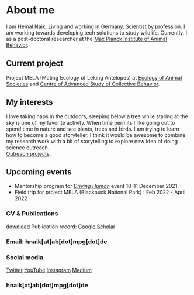 # About me  
I am Hemal Naik. Living and working in Germany. Scientist by profession. 
I am working towards developing tech solutions to study wildlife. 
Currently, I as a post-doctoral researcher at the [Max Planck Institute of Animal Behavior](https://www.ab.mpg.de/). 

## Current project
Project MELA (Mating Ecology of Leking Antelopes) at [Ecology of Animal Societies](https://www.ab.mpg.de/crofoot) and [Centre of Advanced Study of Collective Behavior](https://www.exc.uni-konstanz.de/collective-behaviour/).

## My interests
I love taking naps in the outdoors, sleeping below a tree while staring at the sky is one of my favorite activity. 
When time permits I like going out to spend time in nature and see plants, trees and birds. I am trying to learn how to become a good storyteller. 
I think it would be awesome to combine my research work with a bit of storytelling to explore new idea of doing science outreach.  
[Outreach projects](/about/outreach). 

## Upcoming events   
- Mentorship program for [_Driving Human_](https://drivingthehuman.com/) event 10-11 December 2021.
- Field trip for project MELA (Blackbuck National Park) : Feb 2022 - April 2022

### CV & Publications 
[download](/cv/Resume.pdf) 
Publication record: [Google Scholar](https://scholar.google.de/citations?user=iWIresYAAAAJ&hl=en)

### Email: hnaik[at]ab[dot]mpg[dot]de

### Social media
[Twitter](https://twitter.com/hmnaik) [YouTube](https://www.youtube.com/channel/UCFERZcpt3g0wQzTgtil1HIA?view_as=subscriber)  [Instagram](https://www.instagram.com/walking_naik/?hl=en)  [Medium](https://medium.com/@hemalnaik)

### hnaik[at]ab[dot]mpg[dot]de